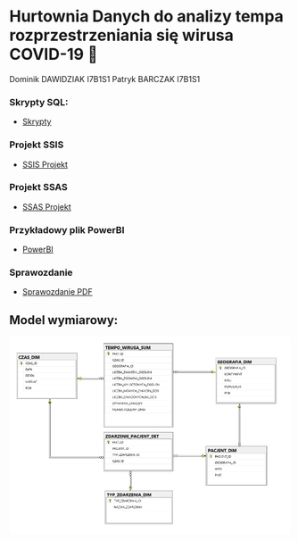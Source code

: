 # Hurtownia Danych do analizy tempa rozprzestrzeniania się wirusa COVID-19 🦠
Dominik DAWIDZIAK I7B1S1
Patryk BARCZAK I7B1S1

### Skrypty SQL:
* [Skrypty](https://github.com/ddavid09/HurtowniaDanychCovid/tree/master/HurtowniaDanychSolution/SQL%20Server%20Scripts)

### Projekt SSIS
* [SSIS Projekt](https://github.com/ddavid09/HurtowniaDanychCovid/tree/master/SSIS_HurtowniaDanychETL)

### Projekt SSAS
* [SSAS Projekt](https://github.com/ddavid09/HurtowniaDanychCovid/tree/master/SSAS_Kostki)

### Przykładowy plik PowerBI
* [PowerBI](https://github.com/ddavid09/HurtowniaDanychCovid/tree/master/Przyk%C5%82adowe_raporty_PowerBI)

### Sprawozdanie
* [Sprawozdanie PDF](https://github.com/ddavid09/HurtowniaDanychCovid/blob/master/Sprawozdanie.pdf)

## Model wymiarowy:
![Model bazy danych](https://github.com/ddavid09/HurtowniaDanychCovid/blob/master/Zasoby/Model.jpg)
